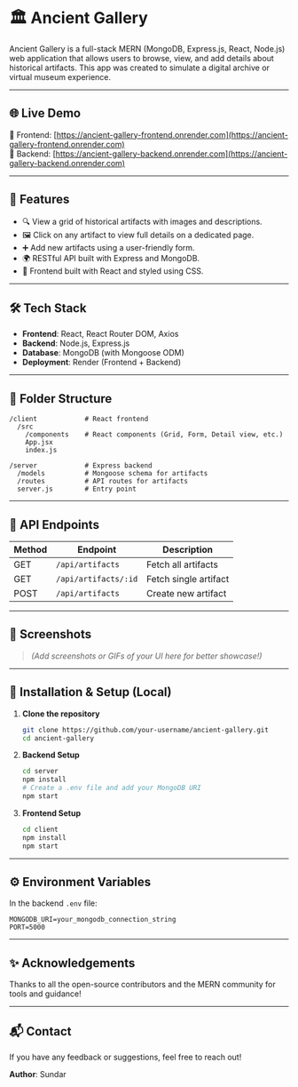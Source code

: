 # 🏛️ Ancient Gallery

Ancient Gallery is a full-stack MERN (MongoDB, Express.js, React, Node.js) web application that allows users to browse, view, and add details about historical artifacts. This app was created to simulate a digital archive or virtual museum experience.

---

## 🌐 Live Demo

🔗 Frontend: [https://ancient-gallery-frontend.onrender.com](https://ancient-gallery-frontend.onrender.com)  
🔗 Backend: [https://ancient-gallery-backend.onrender.com](https://ancient-gallery-backend.onrender.com)

---

## 🚀 Features

- 🔍 View a grid of historical artifacts with images and descriptions.
- 🖼️ Click on any artifact to view full details on a dedicated page.
- ➕ Add new artifacts using a user-friendly form.
- 🌍 RESTful API built with Express and MongoDB.
- 🔗 Frontend built with React and styled using CSS.

---

## 🛠️ Tech Stack

- **Frontend**: React, React Router DOM, Axios
- **Backend**: Node.js, Express.js
- **Database**: MongoDB (with Mongoose ODM)
- **Deployment**: Render (Frontend + Backend)

---

## 🧩 Folder Structure

```
/client            # React frontend
  /src
    /components    # React components (Grid, Form, Detail view, etc.)
    App.jsx
    index.js

/server            # Express backend
  /models          # Mongoose schema for artifacts
  /routes          # API routes for artifacts
  server.js        # Entry point
```

---

## 🧪 API Endpoints

| Method | Endpoint                     | Description                  |
|--------|------------------------------|------------------------------|
| GET    | `/api/artifacts`             | Fetch all artifacts          |
| GET    | `/api/artifacts/:id`         | Fetch single artifact        |
| POST   | `/api/artifacts`             | Create new artifact          |

---

## 📸 Screenshots

> _(Add screenshots or GIFs of your UI here for better showcase!)_

---

## 🧰 Installation & Setup (Local)

1. **Clone the repository**  
   ```bash
   git clone https://github.com/your-username/ancient-gallery.git
   cd ancient-gallery
   ```

2. **Backend Setup**  
   ```bash
   cd server
   npm install
   # Create a .env file and add your MongoDB URI
   npm start
   ```

3. **Frontend Setup**  
   ```bash
   cd client
   npm install
   npm start
   ```

---

## ⚙️ Environment Variables

In the backend `.env` file:

```
MONGODB_URI=your_mongodb_connection_string
PORT=5000
```

---

## ✨ Acknowledgements

Thanks to all the open-source contributors and the MERN community for tools and guidance!

---

## 📬 Contact

If you have any feedback or suggestions, feel free to reach out!

**Author**: Sundar
